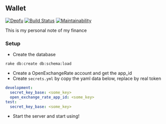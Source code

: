 ## Wallet

[![Depfu](https://badges.depfu.com/badges/e14f8a02ff6e4dd1d3b54689fd3cc5fe/overview.svg)](https://depfu.com/github/hieuk09/wallet)
[![Build Status](https://travis-ci.org/hieuk09/wallet.svg?branch=master)](https://travis-ci.org/hieuk09/wallet)
[![Maintainability](https://api.codeclimate.com/v1/badges/0b3fc614dbd5106f18da/maintainability)](https://codeclimate.com/github/hieuk09/wallet/maintainability)

This is my personal note of my finance

### Setup

- Create the database

```shell
rake db:create db:schema:load
```

- Create a OpenExchangeRate account and get the app_id
- Create `secrets.yml` by copy the yaml data below, replace by real token

```yaml
development:
  secret_key_base: <some_key>
  open_exchange_rate_app_id: <some_key>
test:
  secret_key_base: <some_key>
```

- Start the server and start using!
